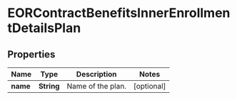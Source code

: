 

# EORContractBenefitsInnerEnrollmentDetailsPlan


## Properties

| Name | Type | Description | Notes |
|------------ | ------------- | ------------- | -------------|
|**name** | **String** | Name of the plan. |  [optional] |



